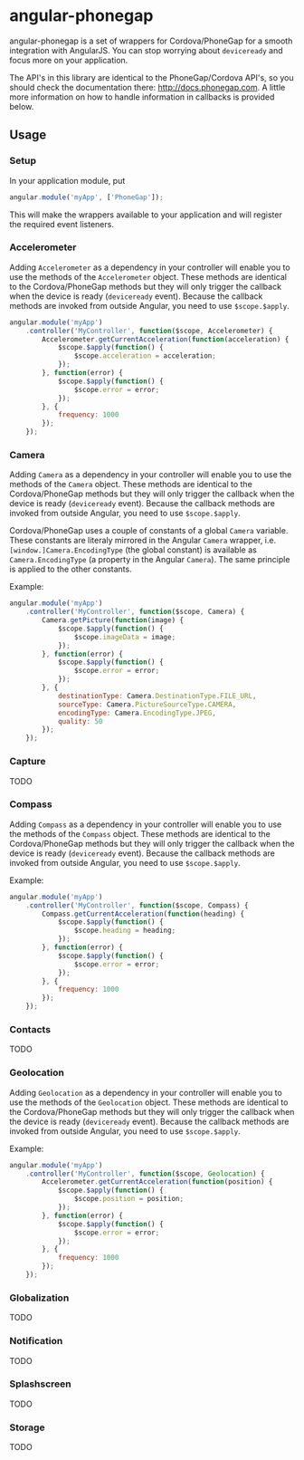 # angular-phonegap

angular-phonegap is a set of wrappers for Cordova/PhoneGap for a smooth integration with AngularJS. You can stop
worrying about `deviceready` and focus more on your application.

The API's in this library are identical to the PhoneGap/Cordova API's, so you should check the documentation there:
http://docs.phonegap.com. A little more information on how to handle information in callbacks is provided below.

## Usage

### Setup

In your application module, put

```javascript
angular.module('myApp', ['PhoneGap']);
```

This will make the wrappers available to your application and will register the required event listeners.

### Accelerometer

Adding `Accelerometer` as a dependency in your controller will enable you to use the methods of the `Accelerometer`
object. These methods are identical to the Cordova/PhoneGap methods but they will only trigger the callback when the
device is ready (`deviceready` event). Because the callback methods are invoked from outside Angular, you need to use
`$scope.$apply`.

```javascript
angular.module('myApp')
    .controller('MyController', function($scope, Accelerometer) {
        Accelerometer.getCurrentAcceleration(function(acceleration) {
            $scope.$apply(function() {
                $scope.acceleration = acceleration;
            });
        }, function(error) {
            $scope.$apply(function() {
                $scope.error = error;
            });
        }, {
            frequency: 1000
        });
    });
```

### Camera

Adding `Camera` as a dependency in your controller will enable you to use the methods of the `Camera` object. These
methods are identical to the Cordova/PhoneGap methods but they will only trigger the callback when the device is ready
(`deviceready` event). Because the callback methods are invoked from outside Angular, you need to use `$scope.$apply`.

Cordova/PhoneGap uses a couple of constants of a global `Camera` variable. These constants are literaly mirrored in the
Angular `Camera` wrapper, i.e. `[window.]Camera.EncodingType` (the global constant) is available as
`Camera.EncodingType` (a property in the Angular `Camera`). The same principle is applied to the other constants.

Example:
```javascript
angular.module('myApp')
    .controller('MyController', function($scope, Camera) {
        Camera.getPicture(function(image) {
            $scope.$apply(function() {
                $scope.imageData = image;
            });
        }, function(error) {
            $scope.$apply(function() {
                $scope.error = error;
            });
        }, {
            destinationType: Camera.DestinationType.FILE_URL,
            sourceType: Camera.PictureSourceType.CAMERA,
            encodingType: Camera.EncodingType.JPEG,
            quality: 50
        });
    });
```

### Capture

TODO

### Compass

Adding `Compass` as a dependency in your controller will enable you to use the methods of the `Compass` object. These
methods are identical to the Cordova/PhoneGap methods but they will only trigger the callback when the device is ready
(`deviceready` event). Because the callback methods are invoked from outside Angular, you need to use `$scope.$apply`.

Example:
```javascript
angular.module('myApp')
    .controller('MyController', function($scope, Compass) {
        Compass.getCurrentAcceleration(function(heading) {
            $scope.$apply(function() {
                $scope.heading = heading;
            });
        }, function(error) {
            $scope.$apply(function() {
                $scope.error = error;
            });
        }, {
            frequency: 1000
        });
    });
```

### Contacts

TODO

### Geolocation

Adding `Geolocation` as a dependency in your controller will enable you to use the methods of the `Geolocation` object.
These methods are identical to the Cordova/PhoneGap methods but they will only trigger the callback when the device is
ready (`deviceready` event). Because the callback methods are invoked from outside Angular, you need to use
`$scope.$apply`.

Example:
```javascript
angular.module('myApp')
    .controller('MyController', function($scope, Geolocation) {
        Accelerometer.getCurrentAcceleration(function(position) {
            $scope.$apply(function() {
                $scope.position = position;
            });
        }, function(error) {
            $scope.$apply(function() {
                $scope.error = error;
            });
        }, {
            frequency: 1000
        });
    });
```

### Globalization

TODO

### Notification

TODO

### Splashscreen

TODO

### Storage

TODO